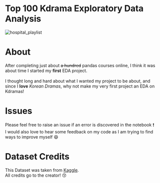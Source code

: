# Top 100 Kdrama Exploratory Data Analysis
![hospital_playlist](https://github.com/ssim3/Kdrama_EDA/blob/main/hospital_playlist.jpg)

# About
After completing just about ~~a hundred~~ pandas courses online, I think it was about time I started my **first** EDA project.
<br>
<br>
I thought long and hard about what I wanted my project to be about, and since I **love**  *Korean Dramas*, why not make my very first project an EDA on Kdramas!


# Issues
Please feel free to raise an issue if an error is discovered in the notebook :heavy_exclamation_mark:
<br>
I would also love to hear some feedback on my code as I am trying to find ways to improve myself :smile:

# Dataset Credits
This Dataset was taken from [Kaggle](https://www.kaggle.com/code/chanoncharuchinda/sample-top-100-korean-dramas/data). 
<br>
All credits go to the creator! :kissing_closed_eyes:
